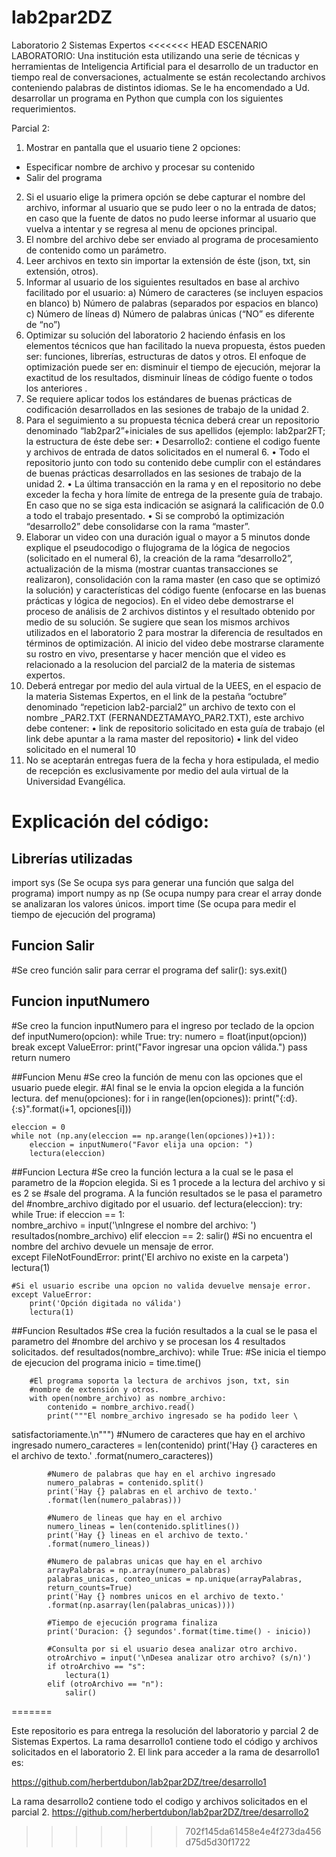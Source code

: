 # lab2par2DZ
Laboratorio 2 Sistemas Expertos
<<<<<<< HEAD
ESCENARIO LABORATORIO:
Una institución esta utilizando una serie de técnicas y herramientas de Inteligencia Artificial
para el desarrollo de un traductor en tiempo real de conversaciones, actualmente se están
recolectando archivos conteniendo palabras de distintos idiomas.
Se le ha encomendado a Ud. desarrollar un programa en Python que cumpla con los siguientes
requerimientos.

Parcial 2:
1. Mostrar en pantalla que el usuario tiene 2 opciones:
- Especificar nombre de archivo y procesar su contenido
- Salir del programa
2. Si el usuario elige la primera opción se debe capturar el nombre del archivo, informar al
usuario que se pudo leer o no la entrada de datos; en caso que la fuente de datos no pudo
leerse informar al usuario que vuelva a intentar y se regresa al menu de opciones principal.
3. El nombre del archivo debe ser enviado al programa de procesamiento de contenido como
un parámetro.
4. Leer archivos en texto sin importar la extensión de éste (json, txt, sin extensión, otros).
5. Informar al usuario de los siguientes resultados en base al archivo facilitado por el usuario:
a) Número de caracteres (se incluyen espacios en blanco)
b) Número de palabras (separados por espacios en blanco)
c) Número de líneas
d) Número de palabras únicas (“NO” es diferente de “no”)
6. Optimizar su solución del laboratorio 2 haciendo énfasis en los elementos técnicos que han
facilitado la nueva propuesta, éstos pueden ser: funciones, librerías, estructuras de datos y
otros. El enfoque de optimización puede ser en: disminuir el tiempo de ejecución, mejorar
la exactitud de los resultados, disminuir líneas de código fuente o todos los anteriores .
7. Se requiere aplicar todos los estándares de buenas prácticas de codificación desarrollados
en las sesiones de trabajo de la unidad 2.
9. Para el seguimiento a su propuesta técnica deberá crear un repositorio denominado
“lab2par2”+iniciales de sus apellidos (ejemplo: lab2par2FT; la estructura de éste debe ser:
• Desarrollo2: contiene el codigo fuente y archivos de entrada de datos solicitados en el
numeral 6.
• Todo el repositorio junto con todo su contenido debe cumplir con el estándares de
buenas prácticas desarrollados en las sesiones de trabajo de la unidad 2.
• La última transacción en la rama y en el repositorio no debe exceder la fecha y hora
límite de entrega de la presente guía de trabajo. En caso que no se siga esta indicación se
asignará la calificación de 0.0 a todo el trabajo presentado.
• Si se comprobó la optimización “desarrollo2” debe consolidarse con la rama “master”.
10. Elaborar un video con una duración igual o mayor a 5 minutos donde explique el
pseudocodigo o flujograma de la lógica de negocios (solicitado en el numeral 6), la
creación de la rama “desarrollo2”, actualización de la misma (mostrar cuantas
transacciones se realizaron), consolidación con la rama master (en caso que se optimizó la
solución) y características del código fuente (enfocarse en las buenas prácticas y lógica de
negocios).
En el video debe demostrarse el proceso de análisis de 2 archivos distintos y el resultado
obtenido por medio de su solución. Se sugiere que sean los mismos archivos utilizados en
el laboratorio 2 para mostrar la diferencia de resultados en términos de optimización.
Al inicio del video debe mostrarse claramente su rostro en vivo, presentarse y hacer
mención que el video es relacionado a la resolucion del parcial2 de la materia de sistemas
expertos.
11. Deberá entregar por medio del aula virtual de la UEES, en el espacio de la materia Sistemas
Expertos, en el link de la pestaña “octubre” denominado “repeticion lab2-parcial2” un
archivo de texto con el nombre <APELLIDOS>_PAR2.TXT
(FERNANDEZTAMAYO_PAR2.TXT), este archivo debe contener:
• link de repositorio solicitado en esta guía de trabajo (el link debe apuntar a la rama
master del repositorio)
• link del video solicitado en el numeral 10
12. No se aceptarán entregas fuera de la fecha y hora estipulada, el medio de recepción es
exclusivamente por medio del aula virtual de la Universidad Evangélica.
  
# Explicación del código:

## Librerías utilizadas
import sys (Se Se ocupa sys para generar una función que salga del programa) 
import numpy as np (Se ocupa numpy para crear el array donde se analizaran los valores únicos.
import time (Se ocupa para medir el tiempo de ejecución del programa)

## Funcion Salir
#Se creo función salir para cerrar el programa
def salir():
    sys.exit()

## Funcion inputNumero
#Se creo la funcion inputNumero para el ingreso por teclado de la opcion    
def inputNumero(opcion):
    while True: 
        try:
            numero = float(input(opcion))
            break
        except ValueError:
            print("Favor ingresar una opcion válida.")
            pass        
    return numero

##Funcion Menu
#Se creo la función de menu con las opciones que el usuario puede elegir. 
#Al final se le envia la opcion elegida a la función lectura. 
def menu(opciones):
    for i in range(len(opciones)):
        print("{:d}. {:s}".format(i+1, opciones[i]))

    eleccion = 0
    while not (np.any(eleccion == np.arange(len(opciones))+1)):
        eleccion = inputNumero("Favor elija una opcion: ")    
        lectura(eleccion)          

##Funcion Lectura
#Se creo la función lectura a la cual se le pasa el parametro de la 
#opcion elegida. Si es 1 procede a la lectura del archivo y si es 2 se
#sale del programa. A la función resultados se le pasa el parametro del
#nombre_archivo digitado por el usuario. 
def lectura(eleccion):
    try:
        while True:
            if eleccion == 1:      
                nombre_archivo = input('\nIngrese el nombre del archivo: ')
                resultados(nombre_archivo)
            elif eleccion == 2:
                salir()
    #Si no encuentra el nombre del archivo devuele un mensaje de error.         
    except FileNotFoundError:
        print('El archivo no existe en la carpeta')
        lectura(1)                               
    
    #Si el usuario escribe una opcion no valida devuelve mensaje error.        
    except ValueError:
        print('Opción digitada no válida')
        lectura(1)

##Funcion Resultados
#Se crea la fución resultados a la cual se le pasa el parametro del 
#nombre del archivo y se procesan los 4 resultados solicitados.
def resultados(nombre_archivo):
    while True:
        #Se inicia el tiempo de ejecucion del programa
        inicio = time.time()
        
        #El programa soporta la lectura de archivos json, txt, sin 
        #nombre de extensión y otros.         
        with open(nombre_archivo) as nombre_archivo: 
            contenido = nombre_archivo.read() 
            print("""El nombre_archivo ingresado se ha podido leer \
satisfactoriamente.\n""")
            #Numero de caracteres que hay en el archivo ingresado
            numero_caracteres = len(contenido)
            print('Hay {} caracteres en el archivo de texto.'
            .format(numero_caracteres))
        
            #Numero de palabras que hay en el archivo ingresado
            numero_palabras = contenido.split()
            print('Hay {} palabras en el archivo de texto.'
            .format(len(numero_palabras)))
        
            #Numero de lineas que hay en el archivo
            numero_lineas = len(contenido.splitlines())
            print('Hay {} lineas en el archivo de texto.'
            .format(numero_lineas)) 
            
            #Numero de palabras unicas que hay en el archivo 
            arrayPalabras = np.array(numero_palabras)            
            palabras_unicas, conteo_unicas = np.unique(arrayPalabras, 
            return_counts=True)
            print('Hay {} nombres unicos en el archivo de texto.'
            .format(np.asarray(len(palabras_unicas))))

            #Tiempo de ejecución programa finaliza
            print('Duracion: {} segundos'.format(time.time() - inicio))  

            #Consulta por si el usuario desea analizar otro archivo. 
            otroArchivo = input('\nDesea analizar otro archivo? (s/n)')
            if otroArchivo == "s":
                lectura(1)                              
            elif (otroArchivo == "n"):
                salir()  
=======

Este repositorio es para entrega la resolución del laboratorio y parcial 2 de Sistemas Expertos. 
La rama desarrollo1 contiene todo el código y archivos solicitados en el laboratorio 2. 
El link para acceder a la rama de desarrollo1 es:

https://github.com/herbertdubon/lab2par2DZ/tree/desarrollo1

La rama desarrollo2 contiene todo el codigo y archivos solicitados en el parcial 2. 
https://github.com/herbertdubon/lab2par2DZ/tree/desarrollo2

>>>>>>> 702f145da61458e4e4f273da456d75d5d30f1722



